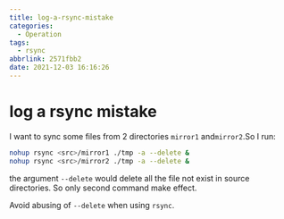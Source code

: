 ```yaml
---
title: log-a-rsync-mistake
categories:
  - Operation
tags:
  - rsync
abbrlink: 2571fbb2
date: 2021-12-03 16:16:26
---
```


# log a rsync mistake

I want to sync some files from 2 directories `mirror1` and`mirror2`.So I run:

```bash
nohup rsync <src>/mirror1 ./tmp -a --delete &
nohup rsync <src>/mirror2 ./tmp -a --delete &
```

the argument `--delete` would delete all the file not exist in source directories. So only second command make effect.

Avoid abusing of `--delete` when using `rsync`. 
